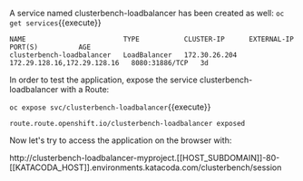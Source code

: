 A service named clusterbench-loadbalancer has been created as well:
`oc get services`{{execute}}

```
NAME                        TYPE           CLUSTER-IP      EXTERNAL-IP                   PORT(S)          AGE
clusterbench-loadbalancer   LoadBalancer   172.30.26.204   172.29.128.16,172.29.128.16   8080:31886/TCP   3d
```

In order to test the application, expose the service clusterbench-loadbalancer with a Route:

`oc expose svc/clusterbench-loadbalancer`{{execute}}

```
route.route.openshift.io/clusterbench-loadbalancer exposed
```
Now let's try to access the application on the browser with:

http://clusterbench-loadbalancer-myproject.[[HOST_SUBDOMAIN]]-80-[[KATACODA_HOST]].environments.katacoda.com/clusterbench/session